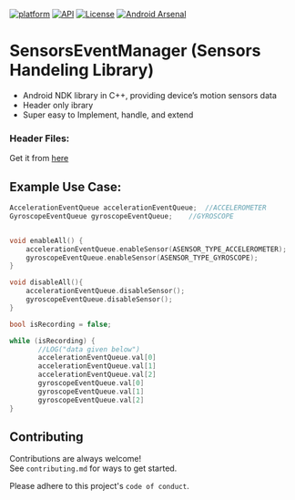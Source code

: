   [![platform](https://img.shields.io/badge/platform-Android-yellow.svg)](https://www.android.com)
  [![API](https://img.shields.io/badge/API-16%2B-brightgreen.svg?style=plastic)](https://android-arsenal.com/api?level=16)
  [![License](https://img.shields.io/badge/license-MIT-4EB1BA.svg?style=flat-square)](https://www.apache.org/licenses/LICENSE-2.0.html)
  [![Android Arsenal]( https://img.shields.io/badge/Android%20Arsenal-SensorsEventManager-green.svg?style=flat )]( https://android-arsenal.com/details/1/6357 )
  <!--![Maven Central](https://img.shields.io/maven-central/v/io.github.DevComm-in/Toaster) -->
  

<!-- <a href="https://www.linkedin.com/in/"> -->
<!--    <img src="https://img.shields.io/badge/Support-Recommed%2FEndorse%20me%20on%20Linkedin-yellow?style=for-the-badge&logo=linkedin" alt="Connect with us" /></a> -->


# SensorsEventManager (Sensors Handeling Library)
- Android NDK library in C++, providing device’s motion sensors data<br>
- Header only ibrary<br>
- Super easy to Implement, handle, and extend<br>


### Header Files: 
Get it from <a href="https://github.com/i-sachinkumar/SensorsEventManager/tree/main/lib"> here</a>



## Example Use Case:
```c++
AccelerationEventQueue accelerationEventQueue;	//ACCELEROMETER
GyroscopeEventQueue gyroscopeEventQueue;	//GYROSCOPE


void enableAll() {
	accelerationEventQueue.enableSensor(ASENSOR_TYPE_ACCELEROMETER);
	gyroscopeEventQueue.enableSensor(ASENSOR_TYPE_GYROSCOPE);
}

void disableAll(){
	accelerationEventQueue.disableSensor();
	gyroscopeEventQueue.disableSensor();
}

bool isRecording = false;

while (isRecording) {
       //LOG("data given below")
       accelerationEventQueue.val[0]
       accelerationEventQueue.val[1]
       accelerationEventQueue.val[2] 
       gyroscopeEventQueue.val[0]
       gyroscopeEventQueue.val[1]
       gyroscopeEventQueue.val[2]
}

```

## Contributing<br>
Contributions are always welcome!
<br>See `contributing.md` for ways to get started.

Please adhere to this project's `code of conduct`.
